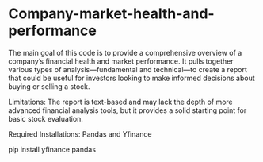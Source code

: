# Company-market-health-and-performance
The main goal of this code is to provide a comprehensive overview of a company’s financial health and market performance. It pulls together various types of analysis—fundamental and technical—to create a report that could be useful for investors looking to make informed decisions about buying or selling a stock.


Limitations:
The report is text-based and may lack the depth of more advanced financial analysis tools, but it provides a solid starting point for basic stock evaluation.

Required Installations:
Pandas and Yfinance

pip install yfinance pandas
